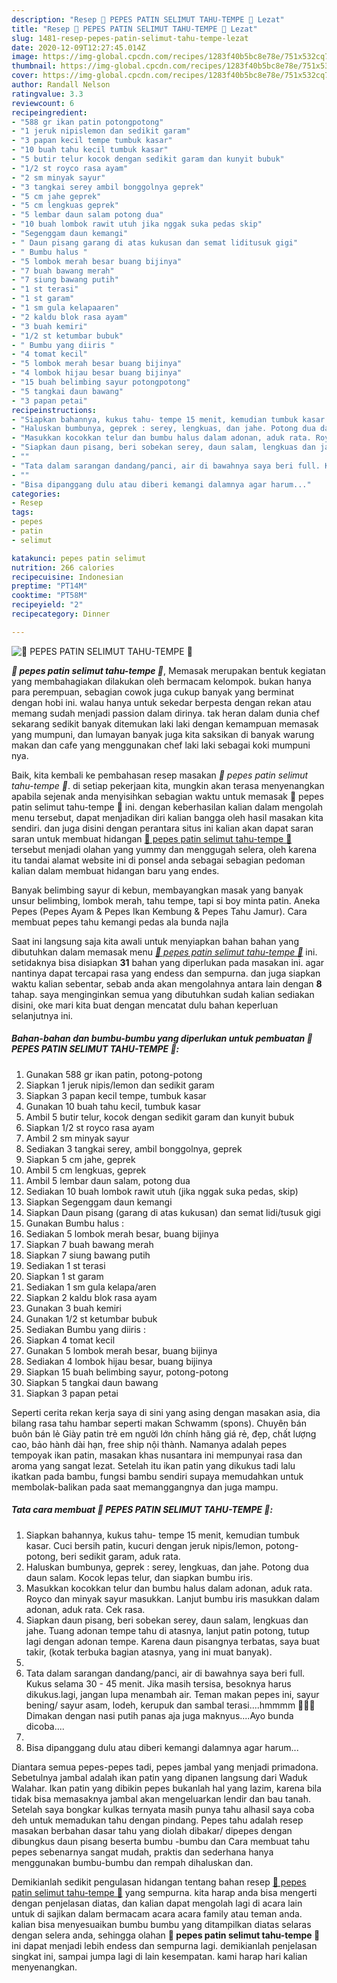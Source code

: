 ```yaml
---
description: "Resep 💝 PEPES PATIN SELIMUT TAHU-TEMPE 💝 Lezat"
title: "Resep 💝 PEPES PATIN SELIMUT TAHU-TEMPE 💝 Lezat"
slug: 1481-resep-pepes-patin-selimut-tahu-tempe-lezat
date: 2020-12-09T12:27:45.014Z
image: https://img-global.cpcdn.com/recipes/1283f40b5bc8e78e/751x532cq70/💝-pepes-patin-selimut-tahu-tempe-💝-foto-resep-utama.jpg
thumbnail: https://img-global.cpcdn.com/recipes/1283f40b5bc8e78e/751x532cq70/💝-pepes-patin-selimut-tahu-tempe-💝-foto-resep-utama.jpg
cover: https://img-global.cpcdn.com/recipes/1283f40b5bc8e78e/751x532cq70/💝-pepes-patin-selimut-tahu-tempe-💝-foto-resep-utama.jpg
author: Randall Nelson
ratingvalue: 3.3
reviewcount: 6
recipeingredient:
- "588 gr ikan patin potongpotong"
- "1 jeruk nipislemon dan sedikit garam"
- "3 papan kecil tempe tumbuk kasar"
- "10 buah tahu kecil tumbuk kasar"
- "5 butir telur kocok dengan sedikit garam dan kunyit bubuk"
- "1/2 st royco rasa ayam"
- "2 sm minyak sayur"
- "3 tangkai serey ambil bonggolnya geprek"
- "5 cm jahe geprek"
- "5 cm lengkuas geprek"
- "5 lembar daun salam potong dua"
- "10 buah lombok rawit utuh jika nggak suka pedas skip"
- "Segenggam daun kemangi"
- " Daun pisang garang di atas kukusan dan semat liditusuk gigi"
- " Bumbu halus "
- "5 lombok merah besar buang bijinya"
- "7 buah bawang merah"
- "7 siung bawang putih"
- "1 st terasi"
- "1 st garam"
- "1 sm gula kelapaaren"
- "2 kaldu blok rasa ayam"
- "3 buah kemiri"
- "1/2 st ketumbar bubuk"
- " Bumbu yang diiris "
- "4 tomat kecil"
- "5 lombok merah besar buang bijinya"
- "4 lombok hijau besar buang bijinya"
- "15 buah belimbing sayur potongpotong"
- "5 tangkai daun bawang"
- "3 papan petai"
recipeinstructions:
- "Siapkan bahannya, kukus tahu- tempe 15 menit, kemudian tumbuk kasar. Cuci bersih patin, kucuri dengan jeruk nipis/lemon, potong-potong, beri sedikit garam, aduk rata."
- "Haluskan bumbunya, geprek : serey, lengkuas, dan jahe. Potong dua daun salam. Kocok lepas telur, dan siapkan bumbu iris."
- "Masukkan kocokkan telur dan bumbu halus dalam adonan, aduk rata. Royco dan minyak sayur masukkan. Lanjut bumbu iris masukkan dalam adonan, aduk rata. Cek rasa."
- "Siapkan daun pisang, beri sobekan serey, daun salam, lengkuas dan jahe. Tuang adonan tempe tahu di atasnya, lanjut patin potong, tutup lagi dengan adonan tempe. Karena daun pisangnya terbatas, saya buat takir, (kotak terbuka bagian atasnya, yang ini muat banyak)."
- ""
- "Tata dalam sarangan dandang/panci, air di bawahnya saya beri full. Kukus selama 30 - 45 menit. Jika masih tersisa, besoknya harus dikukus.lagi, jangan lupa menambah air. Teman makan pepes ini, sayur bening/ sayur asam, lodeh, kerupuk dan sambal terasi....hmmmm 🤤🤤🤤 Dimakan dengan nasi putih panas aja juga maknyus....Ayo bunda dicoba...."
- ""
- "Bisa dipanggang dulu atau diberi kemangi dalamnya agar harum..."
categories:
- Resep
tags:
- pepes
- patin
- selimut

katakunci: pepes patin selimut 
nutrition: 266 calories
recipecuisine: Indonesian
preptime: "PT14M"
cooktime: "PT58M"
recipeyield: "2"
recipecategory: Dinner

---
```



![💝 PEPES PATIN SELIMUT TAHU-TEMPE 💝](https://img-global.cpcdn.com/recipes/1283f40b5bc8e78e/751x532cq70/💝-pepes-patin-selimut-tahu-tempe-💝-foto-resep-utama.jpg)

<b><i>💝 pepes patin selimut tahu-tempe 💝</i></b>, Memasak merupakan bentuk kegiatan yang membahagiakan dilakukan oleh bermacam kelompok. bukan hanya para perempuan, sebagian cowok juga cukup banyak yang berminat dengan hobi ini. walau hanya untuk sekedar berpesta dengan rekan atau memang sudah menjadi passion dalam dirinya. tak heran dalam dunia chef sekarang sedikit banyak ditemukan laki laki dengan kemampuan memasak yang mumpuni, dan lumayan banyak juga kita saksikan di banyak warung makan dan cafe yang menggunakan chef laki laki sebagai koki mumpuni nya.

Baik, kita kembali ke pembahasan resep masakan <i>💝 pepes patin selimut tahu-tempe 💝</i>. di setiap pekerjaan kita, mungkin akan terasa menyenangkan apabila sejenak anda menyisihkan sebagian waktu untuk memasak 💝 pepes patin selimut tahu-tempe 💝 ini. dengan keberhasilan kalian dalam mengolah menu tersebut, dapat menjadikan diri kalian bangga oleh hasil masakan kita sendiri. dan juga disini dengan perantara situs ini kalian akan dapat saran saran untuk membuat hidangan <u>💝 pepes patin selimut tahu-tempe 💝</u> tersebut menjadi olahan yang yummy dan menggugah selera, oleh karena itu tandai alamat website ini di ponsel anda sebagai sebagian pedoman kalian dalam membuat hidangan baru yang endes.

Banyak belimbing sayur di kebun, membayangkan masak yang banyak unsur belimbing, lombok merah, tahu tempe, tapi si boy minta patin. Aneka Pepes (Pepes Ayam &amp; Pepes Ikan Kembung &amp; Pepes Tahu Jamur). Cara membuat pepes tahu kemangi pedas ala bunda najla


Saat ini langsung saja kita awali untuk menyiapkan bahan bahan yang dibutuhkan dalam memasak menu <u><i>💝 pepes patin selimut tahu-tempe 💝</i></u> ini. setidaknya bisa disiapkan <b>31</b> bahan yang diperlukan pada masakan ini. agar nantinya dapat tercapai rasa yang endess dan sempurna. dan juga siapkan waktu kalian sebentar, sebab anda akan mengolahnya antara lain dengan <b>8</b> tahap. saya menginginkan semua yang dibutuhkan sudah kalian sediakan disini, oke mari kita buat dengan mencatat dulu bahan keperluan selanjutnya ini.

<!--inarticleads1-->

##### Bahan-bahan dan bumbu-bumbu yang diperlukan untuk pembuatan 💝 PEPES PATIN SELIMUT TAHU-TEMPE 💝:

1. Gunakan 588 gr ikan patin, potong-potong
1. Siapkan 1 jeruk nipis/lemon dan sedikit garam
1. Siapkan 3 papan kecil tempe, tumbuk kasar
1. Gunakan 10 buah tahu kecil, tumbuk kasar
1. Ambil 5 butir telur, kocok dengan sedikit garam dan kunyit bubuk
1. Siapkan 1/2 st royco rasa ayam
1. Ambil 2 sm minyak sayur
1. Sediakan 3 tangkai serey, ambil bonggolnya, geprek
1. Siapkan 5 cm jahe, geprek
1. Ambil 5 cm lengkuas, geprek
1. Ambil 5 lembar daun salam, potong dua
1. Sediakan 10 buah lombok rawit utuh (jika nggak suka pedas, skip)
1. Siapkan Segenggam daun kemangi
1. Siapkan  Daun pisang (garang di atas kukusan) dan semat lidi/tusuk gigi
1. Gunakan  Bumbu halus :
1. Sediakan 5 lombok merah besar, buang bijinya
1. Siapkan 7 buah bawang merah
1. Siapkan 7 siung bawang putih
1. Sediakan 1 st terasi
1. Siapkan 1 st garam
1. Sediakan 1 sm gula kelapa/aren
1. Siapkan 2 kaldu blok rasa ayam
1. Gunakan 3 buah kemiri
1. Gunakan 1/2 st ketumbar bubuk
1. Sediakan  Bumbu yang diiris :
1. Siapkan 4 tomat kecil
1. Gunakan 5 lombok merah besar, buang bijinya
1. Sediakan 4 lombok hijau besar, buang bijinya
1. Siapkan 15 buah belimbing sayur, potong-potong
1. Siapkan 5 tangkai daun bawang
1. Siapkan 3 papan petai


Seperti cerita rekan kerja saya di sini yang asing dengan masakan asia, dia bilang rasa tahu hambar seperti makan Schwamm (spons). Chuyên bán buôn bán lẻ Giày patin trẻ em người lớn chính hãng giá rẻ, đẹp, chất lượng cao, bảo hành dài hạn, free ship nội thành. Namanya adalah pepes tempoyak ikan patin, masakan khas nusantara ini mempunyai rasa dan aroma yang sangat lezat. Setelah itu ikan patin yang dikukus tadi lalu ikatkan pada bambu, fungsi bambu sendiri supaya memudahkan untuk membolak-balikan pada saat memanggangnya dan juga mampu. 

<!--inarticleads2-->

##### Tata cara membuat 💝 PEPES PATIN SELIMUT TAHU-TEMPE 💝:

1. Siapkan bahannya, kukus tahu- tempe 15 menit, kemudian tumbuk kasar. Cuci bersih patin, kucuri dengan jeruk nipis/lemon, potong-potong, beri sedikit garam, aduk rata.
1. Haluskan bumbunya, geprek : serey, lengkuas, dan jahe. Potong dua daun salam. Kocok lepas telur, dan siapkan bumbu iris.
1. Masukkan kocokkan telur dan bumbu halus dalam adonan, aduk rata. Royco dan minyak sayur masukkan. Lanjut bumbu iris masukkan dalam adonan, aduk rata. Cek rasa.
1. Siapkan daun pisang, beri sobekan serey, daun salam, lengkuas dan jahe. Tuang adonan tempe tahu di atasnya, lanjut patin potong, tutup lagi dengan adonan tempe. Karena daun pisangnya terbatas, saya buat takir, (kotak terbuka bagian atasnya, yang ini muat banyak).
1. 
1. Tata dalam sarangan dandang/panci, air di bawahnya saya beri full. Kukus selama 30 - 45 menit. Jika masih tersisa, besoknya harus dikukus.lagi, jangan lupa menambah air. Teman makan pepes ini, sayur bening/ sayur asam, lodeh, kerupuk dan sambal terasi....hmmmm 🤤🤤🤤 Dimakan dengan nasi putih panas aja juga maknyus....Ayo bunda dicoba....
1. 
1. Bisa dipanggang dulu atau diberi kemangi dalamnya agar harum...


Diantara semua pepes-pepes tadi, pepes jambal yang menjadi primadona. Sebetulnya jambal adalah ikan patin yang dipanen langsung dari Waduk Walahar. Ikan patin yang dibikin pepes bukanlah hal yang lazim, karena bila tidak bisa memasaknya jambal akan mengeluarkan lendir dan bau tanah. Setelah saya bongkar kulkas ternyata masih punya tahu alhasil saya coba deh untuk memadukan tahu dengan pindang. Pepes tahu adalah resep masakan berbahan dasar tahu yang diolah dibakar/ dipepes dengan dibungkus daun pisang beserta bumbu -bumbu dan Cara membuat tahu pepes sebenarnya sangat mudah, praktis dan sederhana hanya menggunakan bumbu-bumbu dan rempah dihaluskan dan. 

Demikianlah sedikit pengulasan hidangan tentang bahan resep <u>💝 pepes patin selimut tahu-tempe 💝</u> yang sempurna. kita harap anda bisa mengerti dengan penjelasan diatas, dan kalian dapat mengolah lagi di acara lain untuk di sajikan dalam bermacam acara acara family atau teman anda. kalian bisa menyesuaikan bumbu bumbu yang ditampilkan diatas selaras dengan selera anda, sehingga olahan <b>💝 pepes patin selimut tahu-tempe 💝</b> ini dapat menjadi lebih endess dan sempurna lagi. demikianlah penjelasan singkat ini, sampai jumpa lagi di lain kesempatan. kami harap hari kalian menyenangkan.
